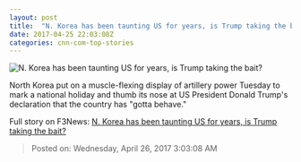 ```yaml
---
layout: post
title:  "N. Korea has been taunting US for years, is Trump taking the bait?"
date: 2017-04-25 22:03:08Z
categories: cnn-com-top-stories
---
```


![N. Korea has been taunting US for years, is Trump taking the bait?](http://i2.cdn.cnn.com/cnnnext/dam/assets/170425112204-01-north-korea-army-day-0424-super-tease.jpg)

North Korea put on a muscle-flexing display of artillery power Tuesday to mark a national holiday and thumb its nose at US President Donald Trump's declaration that the country has "gotta behave."


Full story on F3News: [N. Korea has been taunting US for years, is Trump taking the bait?](http://www.f3nws.com/n/gPtvDJ)

> Posted on: Wednesday, April 26, 2017 3:03:08 AM
